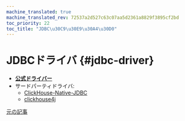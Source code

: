 ```yaml
---
machine_translated: true
machine_translated_rev: 72537a2d527c63c07aa5d2361a8829f3895cf2bd
toc_priority: 22
toc_title: "JDBC\u30C9\u30E9\u30A4\u30D0"
---
```


# JDBCドライバ {#jdbc-driver}

-   **[公式ドライバー](https://github.com/ClickHouse/clickhouse-jdbc)**
-   サードパーティドライバ:
    -   [ClickHouse-Native-JDBC](https://github.com/housepower/ClickHouse-Native-JDBC)
    -   [clickhouse4j](https://github.com/blynkkk/clickhouse4j)

[元の記事](https://clickhouse.com/docs/en/interfaces/jdbc/) <!--hide-->
